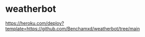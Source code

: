# weatherbot


https://heroku.com/deploy?template=https://github.com/Benchamxd/weatherbot/tree/main


